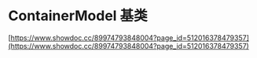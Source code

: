 # ContainerModel 基类

[https://www.showdoc.cc/89974793848004?page_id=512016378479357](https://www.showdoc.cc/89974793848004?page_id=512016378479357)
